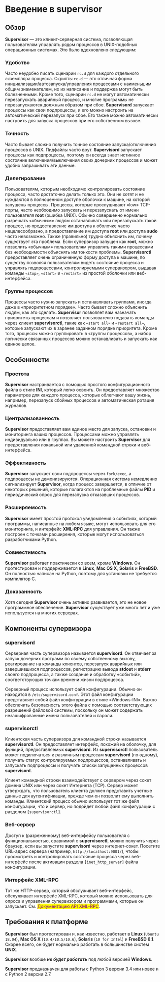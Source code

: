 # Введение в supervisor

## Обзор

**Supervisor** — это клиент-серверная система, позволяющая пользователям управлять рядом процессов в UNIX-подобных операционных системах. Это было вдохновлено следующим:

### Удобство

Часто неудобно писать сценарии `rc.d` для каждого отдельного экземпляра процесса. Скрипты `rc.d` — это отличная форма инициализации/автозапуска/управления процессами с наименьшим общим знаменателем, но их написание и поддержка могут быть болезненными. Кроме того, сценарии `rc.d` не могут автоматически перезапускать аварийный процесс, и многие программы не перезапускаются должным образом при сбое. **Supervisord** запускает процессы как свои подпроцессы, и его можно настроить на автоматический перезапуск при сбое. Его также можно автоматически настроить для запуска процессов при его собственном вызове.

### Точность

Часто бывает сложно получить точное состояние запуска/отключения процессов в UNIX. Пидфайлы часто врут. **Supervisord** запускает процессы как подпроцессы, поэтому он всегда знает истинное состояние включения/выключения своих дочерних процессов и может удобно запрашивать эти данные.

### Делегирование

Пользователям, которым необходимо контролировать состояние процесса, часто достаточно делать только это. Они не хотят и не нуждаются в полноценном доступе оболочки к машине, на которой запущены процессы. Процессы, которые прослушивают «low» TCP-порты, часто необходимо запускать и перезапускать от имени пользователя **root** (ошибка UNIX). Обычно совершенно нормально разрешать «обычным» людям останавливать или перезапускать такой процесс, но предоставление им доступа к оболочке часто нецелесообразно, а предоставление им доступа **root** или доступа **sudo** часто невозможно. Также (правильно) трудно объяснить им, почему существует эта проблема. Если супервизор запущен как **root**, можно позволить «обычным» пользователям управлять такими процессами без необходимости объяснять им тонкости проблемы. **Supervisorctl** предоставляет очень ограниченную форму доступа к машине, по существу позволяя пользователям видеть состояние процесса и управлять подпроцессами, контролируемыми супервизором, выдавая команды `«stop»`, `«start»` и `«restart»` из простой оболочки или веб-интерфейса.

### Группы процессов

Процессы часто нужно запускать и останавливать группами, иногда даже в «приоритетном порядке». Часто бывает сложно объяснить людям, как это сделать. **Supervisor** позволяет вам назначать приоритеты процессам и позволяет пользователю подавать команды через клиент **supervisorctl**, такие как `«start all»` и `«restart all»`, которые запускают их в заранее заданном порядке приоритета. Кроме того, процессы можно группировать в «группы процессов», а набор логически связанных процессов можно останавливать и запускать как единое целое.

## Особенности

### Простота

**Supervisor** настраивается с помощью простого конфигурационного файла в стиле **INI**, который легко освоить. Он предоставляет множество параметров для каждого процесса, которые облегчают вашу жизнь, например, перезапуск сбойных процессов и автоматическая ротация журналов.

### Централизованность

**Supervisor** предоставляет вам единое место для запуска, остановки и мониторинга ваших процессов. Процессами можно управлять индивидуально или в группах. Вы можете настроить **Supervisor** для предоставления локальной или удаленной командной строки и веб-интерфейса.

### Эффективность

**Supervisor** запускает свои подпроцессы через `fork/exec`, а подпроцессы не демонизируются. Операционная система немедленно сигнализирует **Supervisor**, когда процесс завершается, в отличие от некоторых решений, которые полагаются на проблемные файлы **PID** и периодический опрос для перезапуска отказавших процессов.

### Расширяемость

**Supervisor** имеет простой протокол уведомления о событиях, который программы, написанные на любом языке, могут использовать для его мониторинга, и интерфейс **XML-RPC** для управления. Он также построен с точками расширения, которые могут использоваться разработчиками Python.

### Совместимость

**Supervisor** работает практически со всем, кроме **Windows**. Он протестирован и поддерживается в **Linux**, **Mac OS X**, **Solaris** и **FreeBSD**. Он полностью написан на Python, поэтому для установки не требуется компилятор C.

### Доказанность

Хотя сегодня **Supervisor** очень активно развивается, это не новое программное обеспечение. **Supervisor** существует уже много лет и уже используется на многих серверах.

## Компоненты супервизора

### supervisord

Серверная часть супервизора называется **supervisord**. Он отвечает за запуск дочерних программ по своему собственному вызову, реагирование на команды клиентов, перезапуск аварийных или завершившихся подпроцессов, регистрацию вывода **stdout** и **stderr** своего подпроцесса, а также создание и обработку «событий», соответствующих точкам времени жизни подпроцесса.

Серверный процесс использует файл конфигурации. Обычно он находится в `/etc/supervisord.conf`. Этот файл конфигурации представляет собой файл конфигурации в стиле «Windows-INI». Важно обеспечить безопасность этого файла с помощью соответствующих разрешений файловой системы, поскольку он может содержать незашифрованные имена пользователей и пароли.

### supervisorctl

Клиентская часть супервизора для командной строки называется **supervisorctl**. Он предоставляет интерфейс, похожий на оболочку, для функций, предоставляемых **supervisord**. Из **supervisorctl** пользователь может подключаться к различным процессам **supervisord** (по одному), получать статус контролируемых подпроцессов, останавливать и запускать подпроцессы и получать списки запущенных процессов **supervisord**.

Клиент командной строки взаимодействует с сервером через сокет домена UNIX или через сокет Интернета (TCP). Сервер может утверждать, что пользователь клиента должен представить учетные данные для аутентификации, прежде чем он позволит ему выполнять команды. Клиентский процесс обычно использует тот же файл конфигурации, что и сервер, но подойдет любой файл конфигурации с разделом `[supervisorctl]`.

### Веб-сервер

Доступ к (разреженному) веб-интерфейсу пользователя с функциональностью, сравнимой с **supervisorctl**, можно получить через браузер, если вы запустите **supervisord** через интернет-сокет. Посетите URL-адрес сервера (например, `http://localhost:9001/`), чтобы просмотреть и контролировать состояние процесса через веб-интерфейс после активации раздела `[inet_http_server]` файла конфигурации.

### Интерфейс XML-RPC

Тот же HTTP-сервер, который обслуживает веб-интерфейс, обслуживает интерфейс XML-RPC, который можно использовать для опроса и управления супервизором и программами, которые он запускает. См. <mark style="color:purple;">Документацию API XML-RPC</mark>.

## &#x20;Требования к платформе

**Supervisor** был протестирован и, как известно, работает в **Linux** (`Ubuntu 18.04`), **Mac OS X** (`10.4/10.5/10.6`), **Solaris** (`10 for Intel`) и **FreeBSD 6.1**. Скорее всего, он будет нормально работать в большинстве систем **UNIX**.

**Supervisor** вообще _**не будет работать**_ под любой версией **Windows**.

**Supervisor** предназначен для работы с Python 3 версии 3.4 или новее и с Python 2 версии 2.7.
